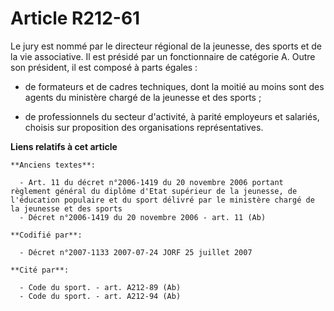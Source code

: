 # Article R212-61

Le jury est nommé par le directeur régional de la jeunesse, des sports et de la vie associative. Il est présidé par un
fonctionnaire de catégorie A. Outre son président, il est composé à parts égales :

- de formateurs et de cadres techniques, dont la moitié au moins sont des agents du ministère chargé de la jeunesse et des
sports ;

- de professionnels du secteur d'activité, à parité employeurs et salariés, choisis sur proposition des organisations
représentatives.

**Liens relatifs à cet article**

	**Anciens textes**:

	  - Art. 11 du décret n°2006-1419 du 20 novembre 2006 portant règlement général du diplôme d'Etat supérieur de la jeunesse, de l'éducation populaire et du sport délivré par le ministère chargé de la jeunesse et des sports
	  - Décret n°2006-1419 du 20 novembre 2006 - art. 11 (Ab)

	**Codifié par**:

	  - Décret n°2007-1133 2007-07-24 JORF 25 juillet 2007

	**Cité par**:

	  - Code du sport. - art. A212-89 (Ab)
	  - Code du sport. - art. A212-94 (Ab)

